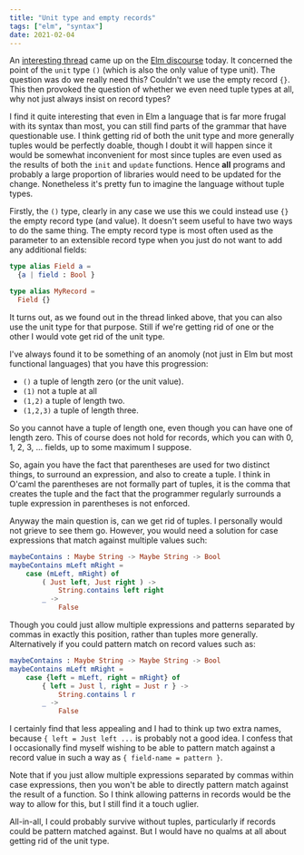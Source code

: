 ```yaml
---
title: "Unit type and empty records"
tags: ["elm", "syntax"]
date: 2021-02-04
---
```


An [interesting thread](https://discourse.elm-lang.org/t/unit-type-purpose/6848) came up on the [Elm discourse](https://discourse.elm-lang.org/) today. It concerned the point of the `unit` type `()` (which is also the only value of type unit). The question was do we really need this? Couldn't we use the empty record `{}`. This then provoked the question of whether we even need tuple types at all, why not just always insist on record types?

I find it quite interesting that even in Elm a language that is far more frugal with its syntax than most, you can still find parts of the grammar that have questionable use. I think getting rid of both the unit type and more generally tuples would be perfectly doable, though I doubt it will happen since it would be somewhat inconvenient for most since tuples are even used as the results of both the `init` and `update` functions. Hence **all** programs and probably a large proportion of libraries would need to be updated for the change. Nonetheless it's pretty fun to imagine the language without tuple types.

Firstly, the `()` type, clearly in any case we use this we could instead use `{}` the empty record type (and value). It doesn't seem useful to have two ways to do the same thing. The empty record type is most often used as the parameter to an extensible record type when you just do not want to add any additional fields:

```elm
type alias Field a =
  {a | field : Bool }

type alias MyRecord =
  Field {}
```

It turns out, as we found out in the thread linked above, that you can also use the unit type for that purpose. Still if we're getting rid of one or the other I would vote get rid of the unit type.

I've always found it to be something of an anomoly (not just in Elm but most functional languages) that you have this progression:
* `()` a tuple of length zero (or the unit value).
* `(1)` not a tuple at all
* `(1,2)` a tuple of length two.
* `(1,2,3)` a tuple of length three.

So you cannot have a tuple of length one, even though you can have one of length zero. This of course does not hold for records, which you can with 0, 1, 2, 3, ... fields, up to some maximum I suppose.

So, again you have the fact that parentheses are used for two distinct things, to surround an expression, and also to create a tuple. I think in O'caml the parentheses are not formally part of tuples, it is the comma that creates the tuple and the fact that the programmer regularly surrounds a tuple expression in parentheses is not enforced.

Anyway the main question is, can we get rid of tuples. I personally would not grieve to see them go. However, you would need a solution for case expressions that match against multiple values such:

```elm
maybeContains : Maybe String -> Maybe String -> Bool
maybeContains mLeft mRight =
    case (mLeft, mRight) of
        ( Just left, Just right ) ->
            String.contains left right
        _ ->
            False
```
Though you could just allow multiple expressions and patterns separated by commas in exactly this position, rather than tuples more generally. Alternatively if you could pattern match on record values such as:


```elm
maybeContains : Maybe String -> Maybe String -> Bool
maybeContains mLeft mRight =
    case {left = mLeft, right = mRight} of
        { left = Just l, right = Just r } ->
            String.contains l r
        _ ->
            False
```

I certainly find that less appealing and I had to think up two extra names, because `{ left = Just left ...` is probably not a good idea. I confess that I occasionally find myself wishing to be able to pattern match against a record value in such a way as `{ field-name = pattern }`. 


Note that if you just allow multiple expressions separated by commas within case expressions, then you won't be able to directly pattern match against the result of a function. So I think allowing patterns in records would be the way to allow for this, but I still find it a touch uglier.

All-in-all, I could probably survive without tuples, particularly if records could be pattern matched against. But I would have no qualms at all about getting rid of the unit type.
